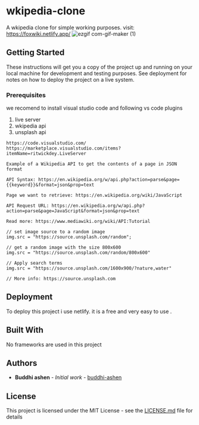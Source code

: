 # wkipedia-clone

A wkipedia clone for simple working purposes. visit: https://foxwiki.netlify.app/
![ezgif com-gif-maker (1)](https://user-images.githubusercontent.com/69063039/171983454-7171da66-b74a-44da-8eb0-018926de4e31.jpg)

## Getting Started

These instructions will get you a copy of the project up and running on your local machine for development and testing purposes. See deployment for notes on how to deploy the project on a live system.

### Prerequisites

we recomend to install visual studio code and following vs code plugins
1. live server
2. wkipedia api
3. unsplash api

```
https://code.visualstudio.com/
https://marketplace.visualstudio.com/items?itemName=ritwickdey.LiveServer

Example of a Wikipedia API to get the contents of a page in JSON format

API Syntax: https://en.wikipedia.org/w/api.php?action=parse&page={{keyword}}&format=json&prop=text

Page we want to retrieve: https://en.wikipedia.org/wiki/JavaScript

API Request URL: https://en.wikipedia.org/w/api.php?action=parse&page=JavaScript&format=json&prop=text

Read more: https://www.mediawiki.org/wiki/API:Tutorial

// set image source to a random image
img.src = "https://source.unsplash.com/random";

// get a random image with the size 800x600
img.src = "https://source.unsplash.com/random/800x600"

// Apply search terms
img.src = "https://source.unsplash.com/1600x900/?nature,water"

// More info: https://source.unsplash.com
```

## Deployment

To deploy this project i use netlify. it is a free and very easy to use . 

## Built With

No frameworks are used in this project

## Authors

* **Buddhi ashen** - *Initial work* - [buddhi-ashen](https://github.com/buddhi-ashen)



## License

This project is licensed under the MIT License - see the [LICENSE.md](LICENSE.md) file for details


